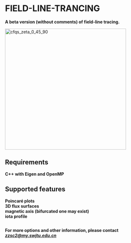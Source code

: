 ﻿# FIELD-LINE-TRANCING
**A beta version (without comments) of field-line tracing.**  
  
<img src="https://github.com/zzsc2222/field_line_tracing/blob/main/CFQS_poincar%C3%A9_plots.png" width="400" height="400" alt="cfqs_zeta_0_45_90"/>  

## Requirements  
**C++ with Eigen and OpenMP**  

## Supported features  
**Poincaré plots**  
**3D flux surfaces**  
**magnetic axis (bifurcated one may exist)**  
**iota profile**  
##
**For more options and other information, please contact *zzsc2@my.swjtu.edu.cn***  
